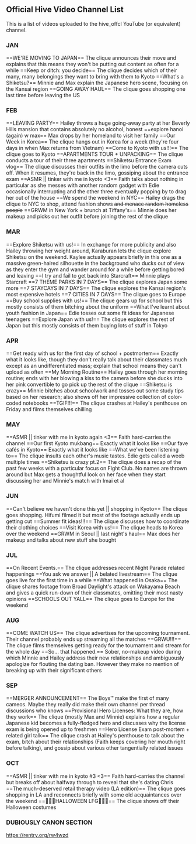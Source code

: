 ## Official Hive Video Channel List
This is a list of videos uploaded to the hive_offcl YouTube (or equivalent) channel.
### JAN
==WE'RE MOVING TO JAPAN==
The clique announces their move and explains that this means they won't be putting out content as often for a while
==Keep or ditch: you decide==
The clique decides which of their many, many belongings they want to bring with them to Kyoto
==What's a Shiketsu?==
Minnie and Max explain the Japanese hero scene, focusing on the Kansai region
==GOING AWAY HAUL==
The clique goes shopping one last time before leaving the US
### FEB
==LEAVING PARTY==
Hailey throws a huge going-away party at her Beverly Hills mansion that contains absolutely no alcohol, honest
==explore hanoi (again) w max==
Max drops by her homeland to visit her family
==Our Week in Korea==
The clique hangs out in Korea for a week (they're four days in when Max returns from Vietnam)
==Come to Kyoto with us!!!==
The clique goes to Kyoto
==APARTMENTS TOUR + UNPACKING==
The clique conducts a tour of their three apartments
==Shiketsu Entrance Exam vlog==
The clique discusses their outfits in the limo before the camera cuts off. When it resumes, they're back in the limo, gossiping about the entrance exam
==ASMR || tinker with me in kyoto <3==
Faith talks about nothing in particular as she messes with another random gadget with Edie occasionally interrupting and the other three eventually popping by to drag her out of the house
==We spend the weekend in NYC==
Hailey drags the clique to NYC to shop, attend fashion shows ~~and menace random homeless people~~
==GRWM in New York + brunch at Tiffany's==
Minnie does her makeup and picks out her outfit before joining the rest of the clique
### MAR
==Explore Shiketsu with us!==
In exchange for more publicity and also Hailey throwing her weight around, Karaburan lets the clique explore Shiketsu on the weekend. Kaylee actually appears briefly in this one as a massive green-haired silhouette in the background who ducks out of view as they enter the gym and wander around for a while before getting bored and leaving
==I try and fail to get back into Starcraft==
Minnie plays Starcraft
==7 THEME PARKS IN 7 DAYS==
The clique explores Japan some more
==7 STAYCAYS IN 7 DAYS==
The clique explores the Kansai region's most expensive hotels
==7 CITIES IN 7 DAYS==
The clique goes to Europe
==Buy school supplies with us!==
The clique gears up for school but this mostly consists of them bitching about the uniform
==What I've learnt about youth fashion in Japan==
Edie tosses out some fit ideas for Japanese teenagers
==Explore Japan with us!==
The clique explores the rest of Japan but this mostly consists of them buying lots of stuff in Tokyo
### APR
==Get ready with us for the first day of school + postmortem==
Exactly what it looks like, though they don't really talk about their classmates much except as an undifferentiated mass; explain that school means they can't upload as often
==My Morning Routine==
Hailey goes through her morning routine; ends with her blowing a kiss to the camera before she ducks into her pink convertible to go pick up the rest of the clique
==Shiketsu is crazy==
Minnie bitches about schoolwork and tosses out some study tips based on her research; also shows off her impressive collection of color-coded notebooks
==TGIF!!!==
The clique crashes at Hailey's penthouse on Friday and films themselves chilling
### MAY
==ASMR || tinker with me in kyoto again <3==
Faith hard-carries the channel
==Our first Kyoto mukbang==
Exactly what it looks like
==Our fave cafés in Kyoto==
Exactly what it looks like
==What we've been listening to==
The clique insults each other's music tastes. Edie gets called a weeb multiple times
==Shiketsu is crazy pt.2==
The clique does a recap of the past few weeks with a particular focus on Fight Club. No names are thrown around but Max gets a thoughtful look on her face when they start discussing her and Minnie's match with Imai et al
### JUN
==Can't believe we haven't done this yet || shopping in Kyoto==
The clique goes shopping. Hifumi filmed it but most of the footage actually ends up getting cut
==Summer fit ideas!!!==
The clique discusses how to coordinate their clothing choices
==Visit Korea with us!==
The clique heads to Korea over the weekend
==GRWM in Seoul || last night's haul==
Max does her makeup and talks about new stuff she bought
### JUL
==On Recent Events.==
The clique addresses recent Night Parade related happenings
==You ask we answer || A belated livestream==
The clique goes live for the first time in a while
==What happened in Osaka==
The clique shares footage from Broad Daylight's attack on Wakayama Beach and gives a quick run-down of their classmates, omitting their most nasty opinions
==SCHOOLS OUT YALL==
The clique goes to Europe for the weekend
### AUG
==COME WATCH US==
The clique advertises for the upcoming tournament. Their channel probably ends up streaming all the matches
==GRWU!!!==
The clique films themselves getting ready for the tournament and stream for the whole day
==So... that happened.==
Sober, no-makeup video during which Minnie and Hailey address their new relationships and ambiguously apologize for flouting the dating ban. However they make no mention of breaking up with their significant others
### SEP
==MERGER ANNOUNCEMENT==
The Boys™ make the first of many cameos. Maybe they really did make their own channel per thread discussions who knows
==Provisional Hero Licenses: What they are, how they work==
The clique (mostly Max and Minnie) explains how a regular Japanese kid becomes a fully-fledged hero and discusses why the license exam is being opened up to freshmen
==Hero License Exam post-mortem + related girl talk==
The clique crash at Hailey's penthouse to talk about the exam, bitch about their relationships (Faith keeps covering her mouth right before talking), and gossip about various other tangentially related issues
### OCT
==ASMR || tinker with me in kyoto #3 <3==
Faith hard-carries the channel but breaks off about halfway through to reveal that she's dating Chris
==The much-deserved retail therapy video (LA edition)==
The clique goes shopping in LA and reconnects briefly with some old acquaintances over the weekend
==🎃🎃🎃HALLOWEEN LFG🎃🎃🎃==
The clique shows off their Halloween costumes
### DUBIOUSLY CANON SECTION
https://rentry.org/rw4wzd